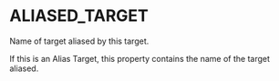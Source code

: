   

# ALIASED_TARGET  
Name of target aliased by this target.  

If this is an Alias Target, this property contains
the name of the target aliased.  

